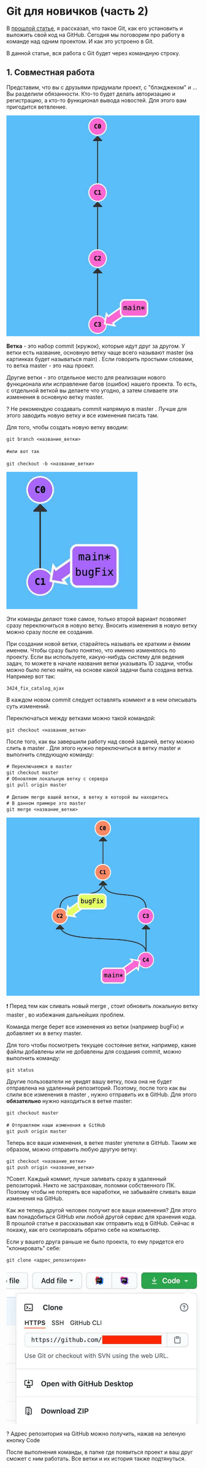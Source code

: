 # **Git для новичков (часть 2)**

В [прошлой статье](https://habr.com/ru/articles/541258/), я рассказал, что такое Git, как его установить и выложить свой код на GitHub. Сегодня мы поговорим про работу в команде над одним проектом. И как это устроено в Git.

В данной статье, вся работа с Git будет через командную строку.

## **1. Совместная работа**

Представим, что вы с друзьями придумали проект, с "блэкджеком" и ... Вы разделили обязанности. Кто-то будет делать авторизацию и регистрацию, а кто-то функционал вывода новостей. Для этого вам пригодится ветвление.

![Изображение](imades/imades1-2.jpg)

**Ветка** - это набор commit (кружок), которые идут друг за другом. У ветки есть название, основную ветку чаще всего называют master (на картинках будет называться main) . Если говорить простыми словами, то ветка master - это наш проект.

Другие ветки - это отдельное место для реализации нового функционала или исправление багов (ошибок) нашего проекта. То есть, с отдельной веткой вы делаете что угодно, а затем сливаете эти изменения в основную ветку master.

? Не рекомендую создавать commit напрямую в master . Лучше для этого заводить новую ветку и все изменения писать там.

Для того, чтобы создать новую ветку вводим:

```
git branch <название_ветки>

#или вот так

git checkout -b <название_ветки>
```

![Изображение](imades/imades2-2.jpg)

Эти команды делают тоже самое, только второй вариант позволяет сразу переключиться в новую ветку. Вносить изменения в новую ветку можно сразу после ее создания.

При создании новой ветки, старайтесь называть ее кратким и ёмким именем. Чтобы сразу было понятно, что именно изменялось по проекту. Если вы используете, какую-нибудь систему для ведения задач, то можете в начале названия ветки указывать ID задачи, чтобы можно было легко найти, на основе какой задачи была создана ветка. Например вот так:

```
3424_fix_catalog_ajax
```

В каждом новом commit следует оставлять коммент и в нем описывать суть изменений.

Переключаться между ветками можно такой командой:

```
git checkout <название_ветки>
```

После того, как вы завершили работу над своей задачей, ветку можно слить в master . Для этого нужно переключиться в ветку master и выполнить следующую команду:

```
# Переключаемся в master
git checkout master
# Обновляем локальную ветку с сервера
git pull origin master

# Делаем merge вашей ветки, в ветку в которой вы находитесь
# В данном примере это master
git merge <название_ветки>
```

![Изображение](imades/imades3-2.jpg)

❗️ Перед тем как сливать новый merge , стоит обновить локальную ветку master , во избежания дальнейших проблем.

Команда merge берет все изменения из ветки (например bugFix) и добавляет их в ветку master.

Для того чтобы посмотреть текущее состояние ветки, например, какие файлы добавлены или не добавлены для создания commit, можно выполнить команду:

```
git status
```

Другие пользователи не увидят вашу ветку, пока она не будет отправлена на удаленный репозиторий. Поэтому, после того как вы слили все изменения в master , нужно отправить их в GitHub. Для этого **обязательно** нужно находиться в ветке master:

```
git checkout master

# Отправляем наши изменения в GitHub
git push origin master
```

Теперь все ваши изменения, в ветке master улетели в GitHub. Таким же образом, можно отправить любую другую ветку:

```
git checkout <название_ветки>
git push origin <название_ветки>
```

?Совет. Каждый коммит, лучше заливать сразу в удаленный репозиторий. Никто не застрахован, поломки собственного ПК. Поэтому чтобы не потерять все наработки, не забывайте сливать ваши изменения на GitHub.

Как же теперь другой человек получит все ваши изменения?
Для этого вам понадобиться GitHub или любой другой сервис для хранения кода. В прошлой статье я рассказывал как отправить код в GitHub. Сейчас я покажу, как его скопировать обратно себе на компьютер.

Если у вашего друга раньше не было проекта, то ему придется его "клонировать" себе:

```
git clone <адрес_репозитория>
```

![Изображение](imades/imades4-2.jpg)

? Адрес репозитория на GitHub можно получить, нажав на зеленую кнопку Code

После выполнения команды, в папке где появиться проект и ваш друг сможет с ним работать. Все ветки и их история также подтянуться.